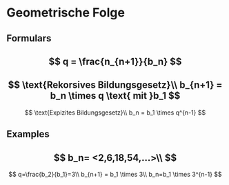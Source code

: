 # Geometrische Folge

## Formulars

$$
q = \frac{n_{n+1}}{b_n}
$$
---
$$
\text{Rekorsives Bildungsgesetz}\\
b_{n+1} = b_n \times q \text{ mit }b_1
$$
---
$$
\text{Expizites Bildungsgesetz}\\
b_n = b_1 \times q^{n-1}
$$

## Examples

$$
b_n= <2,6,18,54,...>\\
$$
---
$$
q=\frac{b_2}{b_1}=3\\
b_{n+1} = b_1 \times 3\\
b_n=b_1 \times 3^{n-1}
$$

